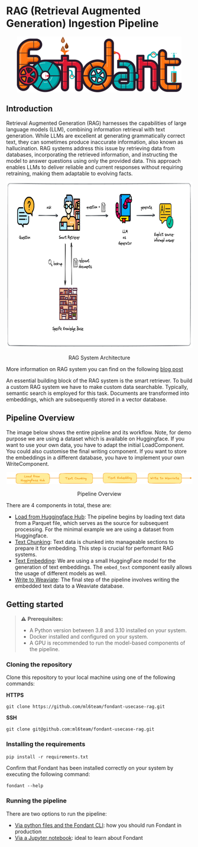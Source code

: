 # RAG (Retrieval Augmented Generation) Ingestion Pipeline

<p align="center">
    <a href="https://github.com/ml6team/fondant">
        <img src="https://raw.githubusercontent.com/ml6team/fondant/main/docs/art/fondant_banner.svg" height="150px"/>
    </a>
</p>
<p align="center">
</p>

## Introduction

Retrieval Augmented Generation (RAG) harnesses the capabilities of large language models (LLM),
combining
information retrieval with text generation. While LLMs are excellent at generating
grammatically correct text, they can sometimes produce inaccurate information, also known as
hallucination. RAG systems address this issue by retrieving data from databases, incorporating the
retrieved information, and instructing the model to answer questions using only the provided data.
This approach enables LLMs to deliver reliable and current responses without requiring
retraining, making them adaptable to evolving facts.

<p align="center">
    <img src="art/rag_architecture.png" height="450px"/>
</p>
<p align="center">
    RAG System Architecture
</p>

More information on RAG system you can find on the following
[blog post](https://blog.ml6.eu/leveraging-llms-on-your-domain-specific-knowledge-base-4441c8837b47)

An essential building block of the RAG system is the smart retriever. To build a custom RAG system
we have to make custom data searchable. Typically, semantic search is employed for this task.
Documents are transformed into embeddings, which are subsequently stored in a vector database.

## Pipeline Overview

The image below shows the entire pipeline and its workflow.
Note, for demo purpose we are using a dataset which is available on Huggingface. If you want to use
your own data, you have to adapt the initial LoadComponent. You could also customise the final
writing component.
If you want to store the embeddings in a different database, you have to implement your own
WriteComponent.


<p align="center">
    <img src="art/pipeline.png"/>
</p>
<p align="center">
    Pipeline Overview
</p>


There are 4 components in total, these are:

- [Load from Huggingface Hub](https://github.com/ml6team/fondant/tree/main/components/load_from_hf_hub):
  The pipeline begins by loading text data from a Parquet file, which serves as the
  source for subsequent processing. For the minimal example we are using a dataset from Huggingface.
- [Text Chunking](https://github.com/ml6team/fondant/tree/main/components/chunk_text): Text data is
  chunked into manageable sections to prepare it for embedding. This
  step
  is crucial for performant RAG systems.
- [Text Embedding](https://github.com/ml6team/fondant/tree/main/components/embed_text): We are using
  a small HuggingFace model for the generation of text embeddings.
  The `embed_text` component easily allows the usage of different models as well.
- [Write to Weaviate](https://github.com/ml6team/fondant/tree/main/components/index_weaviate): The
  final step of the pipeline involves writing the embedded text data to
  a Weaviate database.

## Getting started

> ⚠️ **Prerequisites:**
>
> - A Python version between 3.8 and 3.10 installed on your system.
> - Docker installed and configured on your system.
> - A GPU is recommended to run the model-based components of the pipeline.

### Cloning the repository

Clone this repository to your local machine using one of the following commands:

**HTTPS**
```shell
git clone https://github.com/ml6team/fondant-usecase-rag.git
```

**SSH**
```shell
git clone git@github.com:ml6team/fondant-usecase-rag.git
```

### Installing the requirements

```shell
pip install -r requirements.txt
```

Confirm that Fondant has been installed correctly on your system by executing the following command:

```shell
fondant --help
```

### Running the pipeline

There are two options to run the pipeline:

- [Via python files and the Fondant CLI](./src/README.md): how you should run Fondant in production
- [Via a Jupyter notebook](./src/pipeline.ipynb): ideal to learn about Fondant

